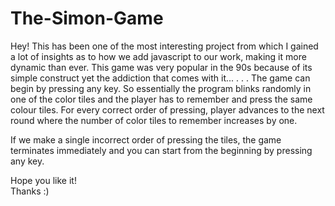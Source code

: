 # The-Simon-Game
Hey!
This has been one of the most interesting project from which I gained a lot of insights as to how we add javascript to our work, making it more dynamic than ever. 
This game was very popular in the 90s because of its simple construct yet the addiction that comes with it...
.
.
.
The game can begin by pressing any key. 
So essentially the program blinks randomly in one of the color tiles and the player has to remember and press the same colour tiles. 
For every correct order of pressing, player advances to the next round where the number of color tiles to remember increases by one. 

If we make a single incorrect order of pressing the tiles, the game terminates immediately and you can start from the beginning by pressing any key. 

Hope you like it!  
Thanks :)
